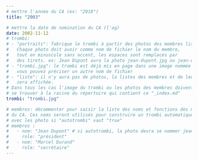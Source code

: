 ```yaml
---
# mettre l'année du CA (ex: "2018")
title: "2003"

# mettre la date de nomination du CA (l'ag)
date: 2002-11-12
# trombi:
# - "portraits": fabrique le trombi à partir des photos des membres listés.
#   Chaque photo doit avoir comme nom de fichier le nom du membre,
#   tout en minuscule sans accent, les espaces sont remplacés par
#   des tirets. ex: Jean Dùpont aura la photo jean-dupont.jpg ou jean-dupont.png
# - "trombi.jpg": le trombi est déjà mis en page dans une image nommée "trombi.jpg"
#   vous pouvez préciser un autre nom de fichier
# - "liste": il n'y aura pas de photos, la listes des membres et de leur fonction
#   sera affichée.
# Dans tous les cas l'image du trombi ou les photos des membres doivent
# se trouver à la racine du répertoire qui contient ce "_index.md"
trombi: "trombi.jpg"

# membres: décommenter pour saisir la liste des noms et fonctions des membres
# du CA. Ces noms seront utilisés pour construire un trombi automatiquement
# avec les photo si "autotrombi" vaut "true"
# membres :
#   - nom: "Jean Dupont" # si autotrombi, la photo devra se nommer jean-dupont.jpg ou jean-dupont.png
#     role: "président"
#   - nom: "Marcel Durand"
#     role: "secrétaire"
---
```

